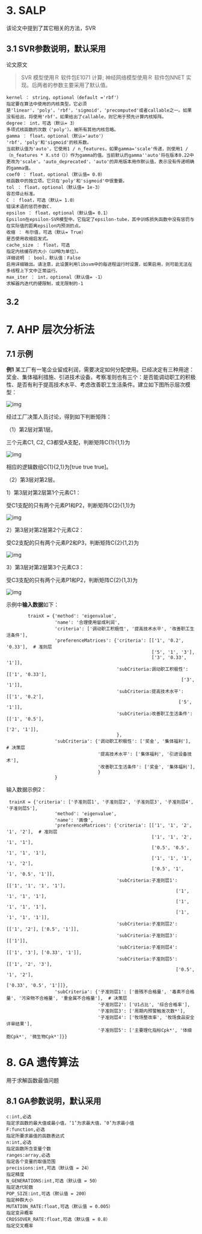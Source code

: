 # 3. SALP

该论文中提到了其它相关的方法，SVR

## 3.1 SVR参数说明，默认采用

论文原文

> SVR 模型使用Ｒ 软件包E1071 计算; 神经网络模型使用Ｒ 软件包NNET 实现。后两者的参数主要采用了默认值。

```
kernel ： string，optional（default ='rbf'）
指定要在算法中使用的内核类型。它必须是'linear'，'poly'，'rbf'，'sigmoid'，'precomputed'或者callable之一。如果没有给出，将使用'rbf'。如果给出了callable，则它用于预先计算内核矩阵。
degree： int，可选（默认= 3）
多项式核函数的次数（'poly'）。被所有其他内核忽略。
gamma ： float，optional（默认='auto'）
'rbf'，'poly'和'sigmoid'的核系数。
当前默认值为'auto'，它使用1 / n_features，如果gamma='scale'传递，则使用1 /（n_features * X.std（））作为gamma的值。当前默认的gamma''auto'将在版本0.22中更改为'scale'。'auto_deprecated'，'auto'的弃用版本用作默认值，表示没有传递明确的gamma值。
coef0 ： float，optional（默认值= 0.0）
核函数中的独立项。它只在'poly'和'sigmoid'中很重要。
tol ： float，optional（默认值= 1e-3）
容忍停止标准。
C ： float，可选（默认= 1.0）
错误术语的惩罚参数C.
epsilon ： float，optional（默认值= 0.1）
Epsilon在epsilon-SVR模型中。它指定了epsilon-tube，其中训练损失函数中没有惩罚与在实际值的距离epsilon内预测的点。
收缩 ： 布尔值，可选（默认= True）
是否使用收缩启发式。
cache_size ： float，可选
指定内核缓存的大小（以MB为单位）。
详细说明 ： bool，默认值：False
启用详细输出。请注意，此设置利用libsvm中的每进程运行时设置，如果启用，则可能无法在多线程上下文中正常运行。
max_iter ： int，optional（默认值= -1）
求解器内迭代的硬限制，或无限制的-1
```

## 3.2



# 7. AHP 层次分析法

## 7.1 示例

**例1** 某工厂有一笔企业留成利润，需要决定如何分配使用。已经决定有三种用途：奖金、集体福利措施、引进技术设备。考察准则也有三个：是否能调动职工的积极性、是否有利于提高技术水平、考虑改善职工生活条件。建立如下图所示层次模型：

![img](https://pic2.zhimg.com/80/v2-c53bf11d967d88516fea25490b77e195_720w.jpg)



经过工厂决策人员讨论，得到如下判断矩阵：

（1）第2层对第1层。

三个元素C1, C2, C3都受A支配，判断矩阵C{1}{1,1}为

![img](https://pic4.zhimg.com/80/v2-1445c224af1b3a3d633a3affae226b3f_720w.jpg)

相应的逻辑数组C{1}{2,1}为[true true true]。



（2）第3层对第2层。

1）第3层对第2层第1个元素C1：

受C1支配的只有两个元素P1和P2，判断矩阵C{2}{1,1}为

![img](https://pic1.zhimg.com/80/v2-831acaf083d11b9f957327a5e8324984_720w.jpg)

2）第3层对第2层第2个元素C2：

受C2支配的只有两个元素P2和P3，判断矩阵C{2}{1,2}为

![img](https://pic1.zhimg.com/80/v2-625189462564169ac9ab58f693dd8bbc_720w.jpg)

3）第3层对第2层第3个元素C3：

受C3支配的只有两个元素P1和P2，判断矩阵C{2}{1,3}为

![img](https://pic3.zhimg.com/80/v2-76edd934dc056979cf534e8355d01706_720w.jpg)

示例中**输入数据**如下：

```
        trainX = {'method': 'eigenvalue',
                  'name': '合理使用留成利润',
                  'criteria': ['调动职工积极性', '提高技术水平', '改善职工生活条件'],
                  'preferenceMatrices': {'criteria': [['1', '0.2', '0.33'],  # 准则层
                                                      ['5', '1', '3'],
                                                      ['3', '0.33', '1']],
                                         'subCriteria:调动职工积极性': [['1', '0.33'],
                                                                 ['3', '1']],
                                         'subCriteria:提高技术水平': [['1', '0.2'],
                                                                ['5', '1']],
                                         'subCriteria:改善职工生活条件': [['1', '0.5'],
                                                                  ['2', '1']],
                                         },
                  'subCriteria': {'调动职工积极性': ['奖金', '集体福利'],  # 决策层
                                  '提高技术水平': ['集体福利', '引进设备技术'],
                                  '改善职工生活条件': ['奖金', '集体福利'],
                                  }
                  }
```

输入数据示例2：

```
 trainX = {'criteria': ['子准则层1', '子准则层2', '子准则层3', '子准则层4', '子准则层5'],
                  'method': 'eigenvalue',
                  'name': '画像',
                  'preferenceMatrices': {'criteria': [['1', '1', '2', '1', '2'],  # 准则层
                                                      ['1', '1', '2', '1', '1'],
                                                      ['0.5', '0.5', '1', '1', '1'],
                                                      ['1', '1', '1', '1', '2'],
                                                      ['0.5', '1', '1', '0.5', '1']],
                                         'subCriteria:子准则层1': [['1', '1', '1', '1'],
                                                               ['1', '1', '1', '1'],
                                                               ['1', '1', '1', '1'],
                                                               ['1', '1', '1', '1']],
                                         'subCriteria:子准则层2': [['1', '2'], ['0.5', '1']],
                                         'subCriteria:子准则层3': [['1']],
                                         'subCriteria:子准则层4': [['1', '3'], ['0.33', '1']],
                                         'subCriteria:子准则层5': [['1', '2', '3'],
                                                               ['0.5', '1', '2'],
                                                               ['0.33', '0.5', '1']]},
                  'subCriteria': {'子准则层1': ['兽残不合格量', '毒素不合格量', '污染物不合格量', '重金属不合格量'],  # 决策层
                                  '子准则层2': ['U1占比', '综合合格率'],
                                  '子准则层3': ['周期内预警触发次数*'],
                                  '子准则层4': ['牧场整改率', '牧场食品安全评审结果'],
                                  '子准则层5': ['主要理化指标Cpk*', '体细胞Cpk*', '微生物Cpk*']}}
```

# 8. GA 遗传算法
用于求解函数最值问题
## 8.1 GA参数说明，默认采用
```
c:int,必选
指定求函数的最大值或最小值，‘1’为求最大值，‘0’为求最小值
F:function,必选
指定所要求最值的函数表达式
n:int,必选
指定函数所含变量个数
ranges:array,必选
指定各个变量的取值范围
precisions:int,可选（默认值 = 24）
指定精度
N_GENERATIONS:int,可选（默认值 = 50）
指定迭代轮数
POP_SIZE:int,可选（默认值 = 200）
指定种群大小
MUTATION_RATE:float,可选（默认值 = 0.005）
指定变异概率
CROSSOVER_RATE:float,可选（默认值 = 0.8）
指定交叉概率
```
